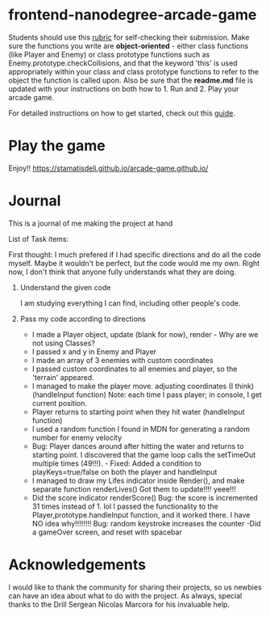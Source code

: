 **frontend-nanodegree-arcade-game**
===============================

Students should use this [rubric](https://review.udacity.com/#!/projects/2696458597/rubric) for self-checking their submission. Make sure the functions you write are **object-oriented** - either class functions (like Player and Enemy) or class prototype functions such as Enemy.prototype.checkCollisions, and that the keyword 'this' is used appropriately within your class and class prototype functions to refer to the object the function is called upon. Also be sure that the **readme.md** file is updated with your instructions on both how to 1. Run and 2. Play your arcade game.

For detailed instructions on how to get started, check out this [guide](https://docs.google.com/document/d/1v01aScPjSWCCWQLIpFqvg3-vXLH2e8_SZQKC8jNO0Dc/pub?embedded=true).

**Play the game**
=====================
Enjoy!!
https://stamatisdeli.github.io/arcade-game.github.io/

**Journal**
================
This is a journal of me making the project at hand

List of Task items:

First thought: I much prefered if I had specific directions and do all the code myself.
Maybe it wouldn't be perfect, but the code would me my own.
Right now, I don't think that anyone fully understands what they are doing.

1. Understand the given code
    
    I am studying everything I can find, including other people's code.

2. Pass my code according to directions
    - I made a Player object, update (blank for now), render - Why are we not using Classes?
    - I passed x and y in Enemy and Player
    - I made an array of 3 enemies with custom coordinates
    - I passed custom coordinates to all enemies and player, so the 'terrain' appeared.
    - I managed to make the player move. adjusting coordinates (I think)(handleInput function)
        Note: each time I pass player; in console, I get current position.
    - Player returns to starting point when they hit water (handleInput function)
    - I used a random function I found in MDN for generating a random number for enemy velocity
    - Bug: Player dances around after hitting the water and returns to starting point.
        I discovered that the game loop calls the setTimeOut multiple times (49!!!).
            - Fixed: Added a condition to playKeys=true/false on both the player and handleInput
    - I managed to draw my Lifes indicator inside Render(), and make separate function renderLives()
        Got them to update!!!! yeee!!!
    - Did the score indicator renderScore()
        Bug: the score is incremented 31 times instead of 1. lol
        I passed the functionality to the Player,prototype.handleInput function, and it worked there. I have NO idea why!!!!!!!!
            Bug: random keystroke increases the counter
    -Did a gameOver screen, and reset with spacebar


**Acknowledgements**
=====================
I would like to thank the community for sharing their projects, so us newbies
can have an idea about what to do with the project.
As always, special thanks to the Drill Sergean Nicolas Marcora for his invaluable help.